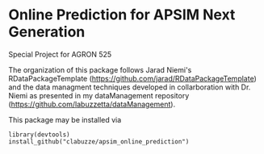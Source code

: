 # Online Prediction for APSIM Next Generation
Special Project for AGRON 525

The organization of this package follows Jarad Niemi's RDataPackageTemplate (https://github.com/jarad/RDataPackageTemplate) and the data managment techniques developed in collarboration with Dr. Niemi as presented in my dataManagement repository (https://github.com/labuzzetta/dataManagement).

This package may be installed via 

```{r}
library(devtools)
install_github("clabuzze/apsim_online_prediction")
```